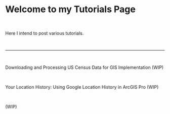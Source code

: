 <html lang="en-US">

<head>
    <meta charset='utf-8'>
    <meta http-equiv= "X-UA-Compatible" content="IE=edge">
    <meta name="viewport" content="width=device-width,maximum-scale=2">

</head>

<body>

<h1> Welcome to my Tutorials Page </h1> <br>

<p> Here I intend to post various tutorials. </p> <br>

<hr> <br>

<p> Downloading and Processing US Census Data for GIS Implementation (WIP) </p> <br>

<p> Your Location History: Using Google Location History in ArcGIS Pro (WIP) </p> <br>

<p>  (WIP) </p> <br>

</body>

</html>
